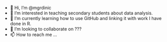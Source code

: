 - 👋 Hi, I’m @mgrdinic
- 👀 I’m interested in teaching secondary students about data analysis.
- 🌱 I’m currently learning how to use GitHub and linking it with work I have done in R.
- 💞️ I’m looking to collaborate on ???
- 📫 How to reach me ...

<!---
mgrdinic/mgrdinic is a ✨ special ✨ repository because its `README.md` (this file) appears on your GitHub profile.
You can click the Preview link to take a look at your changes.
--->
